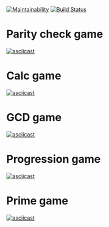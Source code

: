 [![Maintainability](https://api.codeclimate.com/v1/badges/383163683ac10484127c/maintainability)](https://codeclimate.com/github/OdintsovTim/python-project-lvl1/maintainability)
[![Build Status](https://travis-ci.org/OdintsovTim/python-project-lvl1.svg?branch=master)](https://travis-ci.org/OdintsovTim/python-project-lvl1)

# Parity check game
[![asciicast](https://asciinema.org/a/rzDoloBU7ILpyWAWXTI9RNodY.svg)](https://asciinema.org/a/rzDoloBU7ILpyWAWXTI9RNodY)

# Calc game
[![asciicast](https://asciinema.org/a/qYrEXclK4OwItRDILe3C89Ll9.svg)](https://asciinema.org/a/qYrEXclK4OwItRDILe3C89Ll9)

# GCD game
[![asciicast](https://asciinema.org/a/zOEpQhRrPXeqfJr6nyrPgISfu.svg)](https://asciinema.org/a/zOEpQhRrPXeqfJr6nyrPgISfu)

# Progression game
[![asciicast](https://asciinema.org/a/O7cWE1bfLH962IEh0w0xsJLtS.svg)](https://asciinema.org/a/O7cWE1bfLH962IEh0w0xsJLtS)

# Prime game
[![asciicast](https://asciinema.org/a/ISAiC1KQexZ0KRlzPghdxuOMq.svg)](https://asciinema.org/a/ISAiC1KQexZ0KRlzPghdxuOMq)